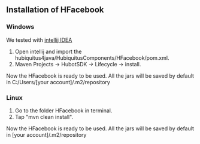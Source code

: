 ## Installation of HFacebook

### Windows

We tested with [intellij IDEA](http://www.jetbrains.com/idea/)

 1. Open intellij and import the hubiquitus4java/HubiquitusComponents/HFacebook/pom.xml.
 2. Maven Projects -> HubotSDK -> Lifecycle -> install.

Now the HFacebook is ready to be used. All the jars will be saved by default in C:/Users/[your account]/.m2/repository

### Linux

 1. Go to the folder HFacebook in terminal.
 2. Tap "mvn clean install".

Now the HFacebook is ready to be used. All the jars will be saved by default in [your account]/.m2/repository
